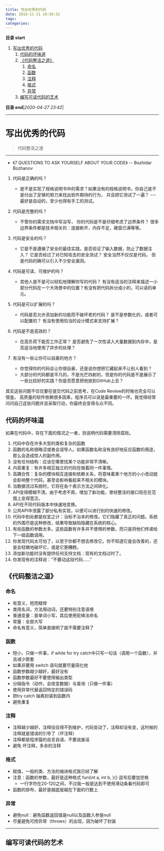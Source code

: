 ```yaml
---
title: 写出优秀的代码
date: 2018-11-21 10:56:52
tags: 
categories: 
---
```


**目录 start**

1. [写出优秀的代码](#写出优秀的代码)
    1. [代码的坏味道](#代码的坏味道)
    1. [《代码整洁之道》](#代码整洁之道)
        1. [命名](#命名)
        1. [函数](#函数)
        1. [注释](#注释)
        1. [格式](#格式)
        1. [异常](#异常)
    1. [编写可读代码的艺术](#编写可读代码的艺术)

**目录 end**|_2020-04-27 23:42_|
****************************************
# 写出优秀的代码
> 代码整洁之道


***************************

- 《7 QUESTIONS TO ASK YOURSELF ABOUT YOUR CODE》 -- Bozhidar Bozhanov 

1. 代码是正确的吗？  
    - 是不是实现了规格说明书中的需求？如果没有的规格说明书，你自己是不是付出了足够的努力来找出软件期待的行为， 并且把它测试了一遍？ --- 最好是自动的，至少也得有手工的测试。 
2. 代码是完整的吗？
    - 不管你的需求文档中写没写， 你的代码是不是仔细考虑了边界条件？  很多边界条件都是技术相关的：连接断开，内存不足，硬盘已满等等。
3. 代码是安全的吗？
    -  它是不是遵循了安全的最佳实践，是否验证了输入数据，防止了数据注入？ 它是否经过了对已知攻击的安全测试？ 安全当然不仅仅是代码， 但是代码的确可以引入不少安全漏洞。
4. 代码是可读、可维护的吗？
    - 其他人是不是可以轻松地理解你写的代码？ 有没有适当的注释来描述一小部分代码在一个大场景中的位置？有没有把代码拆分成小的，可以读的单元。

5. 代码是可以扩展的吗？
    - 代码是否允许添加新的功能而不破坏老的代码？ 是不是参数化的，或者可以配置的？ 有没有使用恰当的设计模式来支持扩展？
6. 代码是不是高效的？
    - 在高负荷下能否工作正常？  是否避免了一次性读入大量数据到内存中，是否适当地使用了异步的处理？ 
7.  有没有一些让你可以自豪的地方？
    - 你觉得你的代码会让你很自豪，还是说你想把它藏起来不让别人看到？
    - 大部分的代码都是平凡的，不是光芒四射的，但是你的代码是不是展示了一些比较好的实践？你是否愿意把他放到GitHub上去？ 

其实这些问题不仅仅要在提交代码之前思考，在Code Review的时候也完全可以借鉴。
高质量的软件依赖很多因素，程序员可以说是最重要的一环。我觉得经常问问自己这些问题并且采取行动，你最终会变得与众不同。 

## 代码的坏味道

如果在代码中，存在下面的情况之一者，则说明代码需要清除腐败。

1. 代码中存在许多大型的类和复杂的函数
1. 函数的名称很晦涩或者会误导人。如果函数名称没有良好地反应函数的用途，那么会造成惊人的副作用。
1. 没有任何结构：应该在哪里找某个功能非常不清晰。
1. 内容重复：有许多相互独立的代码在做着同一件事情。
1. 高耦合性：复杂的模块相互连接和依赖关系，将意味着某个地方的小小改动就会影响整个代码，甚至会影响看起来不相关的模块。
1. 当数据流过系统时，它将在各个表示方法之间转化。
1. API变得模糊不清。由于考虑不周，增加了新功能，曾经整洁的接口现在在范围上变得宽泛。
1. API在不同代码版本中快速地变换。
1. 公共API中泄露了部分私有实现，以便可以进行别的快速的修改。
1. 代码中到处都是权宜之计：治标不治本的修改。它们隐藏了真正的问题。系统的外围尽是这种修改，结果导致缺陷隐藏在系统的核心。
1. 有些函数的参数太多。这些函数有许多并不使用的参数，而只是将他们传递给下一级函数调用。
1. 你发现代码太可怕了，以至于你都不想去修改它。你不知道它是会改善的，还是会轻微地破坏它，或是它更糟糕。
1. 添加新功能时没有提供任何支持文档：现有的文档过时了。
1. 你发现有的注释说：“不要动这段代码......”

## 《代码整洁之道》
### 命名
- 有意义，短而精悍
- 类用名词，方法用动词，还要特别注意语境
- 普通变量：首单词小写，其后使用驼峰法命名
- 常量：全部大写
- 命名有意义，简单直接明了就不需要注释了
	
### 函数
- 短小，只做一件事，if while for try catch中只写一句话（调用一个函数），并且减少嵌套
- 如果非要用 switch 语句就要尽量简化他
- 函数参数越少越好，最好没有
- 函数参数最好不要使用输出类型
- 分隔指令（动作，会改变数据）与查询（只做一件事）
- 使用异常代替返回特定的错误码
- 把try catch 抽离封装到函数内
- 避免重复
	
### 注释
- 注释越少越好，注释往往得不到维护，代码变动了，注释却没有变，这时候的注释就是错误的引导了（坏注释）
- 注释都是程序猿的自言自语，不要说废话
- 避免 坏注释，多余的注释

### 格式
- 赋值，一般的类、方法的缩进格式我已经了解
- 注意：函数的参数，最好是这种格式 fun(int a, int b, ){} 逗号后要加空格
    - 一行字符在20-120之间，不过我一般是达到不使用滑动条看代码即可
- 函数的排布，最好是越底层越在下面的行数上

### 异常
- 避免null：避免函数返回值是null以及函数入参是null
- 尽量避免可控异常（throws）的出现，因为破坏了封装

************************

## 编写可读代码的艺术
